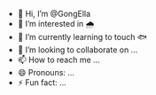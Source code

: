 - 👋 Hi, I’m @GongElla
- 👀 I’m interested in 🌧️
- 🌱 I’m currently learning to touch 🐟
- 💞️ I’m looking to collaborate on ...
- 📫 How to reach me ...
- 😄 Pronouns: ...
- ⚡ Fun fact: ...

<!---
GongElla/GongElla is a ✨ special ✨ repository because its `README.md` (this file) appears on your GitHub profile.
You can click the Preview link to take a look at your changes.
--->
